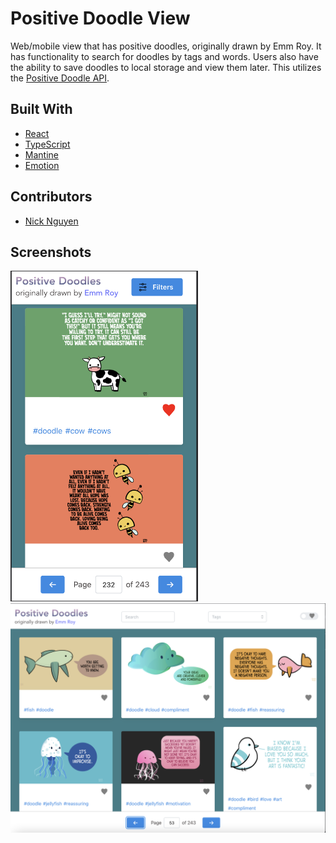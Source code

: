 # Positive Doodle View

Web/mobile view that has positive doodles, originally drawn by Emm Roy. It has functionality to search for doodles by tags and words. Users also have the ability to save doodles to local storage and view them later. This utilizes the [Positive Doodle API](https://github.com/nguyennick197/positive-doodle-api).

## Built With
- [React](https://reactjs.org/)
- [TypeScript](https://www.typescriptlang.org/)
- [Mantine](https://mantine.dev/)
- [Emotion](https://emotion.sh/docs/styled)

## Contributors 
 - [Nick Nguyen](https://github.com/nguyennick197)

 ## Screenshots

<img src="public/mobile_view.png" alt="Mobile View" width="300"/>
<img src="public/web_view.png" alt="Web View" width="600"/>
